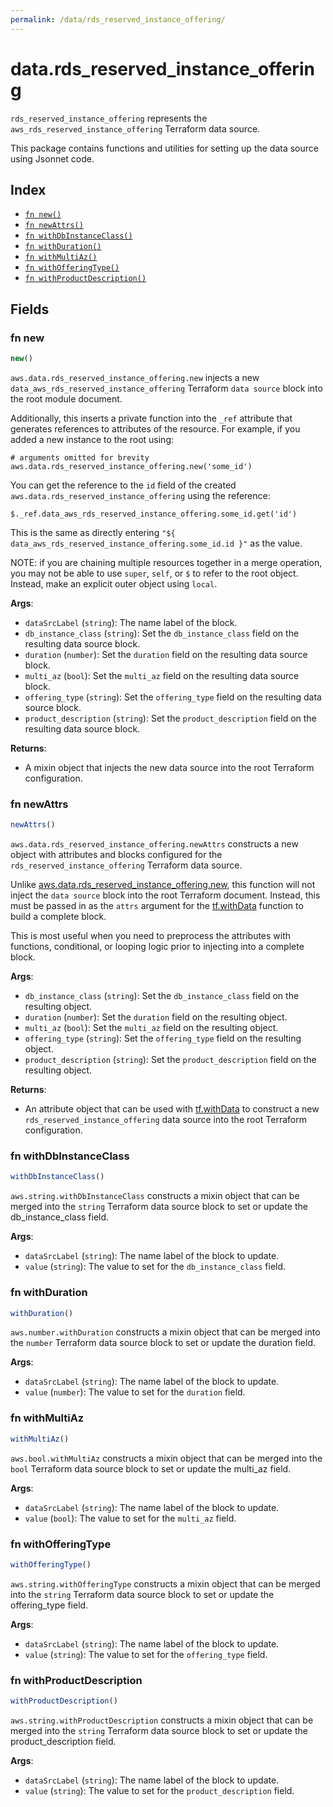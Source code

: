 ```yaml
---
permalink: /data/rds_reserved_instance_offering/
---
```


# data.rds_reserved_instance_offering

`rds_reserved_instance_offering` represents the `aws_rds_reserved_instance_offering` Terraform data source.



This package contains functions and utilities for setting up the data source using Jsonnet code.


## Index

* [`fn new()`](#fn-new)
* [`fn newAttrs()`](#fn-newattrs)
* [`fn withDbInstanceClass()`](#fn-withdbinstanceclass)
* [`fn withDuration()`](#fn-withduration)
* [`fn withMultiAz()`](#fn-withmultiaz)
* [`fn withOfferingType()`](#fn-withofferingtype)
* [`fn withProductDescription()`](#fn-withproductdescription)

## Fields

### fn new

```ts
new()
```


`aws.data.rds_reserved_instance_offering.new` injects a new `data_aws_rds_reserved_instance_offering` Terraform `data source`
block into the root module document.

Additionally, this inserts a private function into the `_ref` attribute that generates references to attributes of the
resource. For example, if you added a new instance to the root using:

    # arguments omitted for brevity
    aws.data.rds_reserved_instance_offering.new('some_id')

You can get the reference to the `id` field of the created `aws.data.rds_reserved_instance_offering` using the reference:

    $._ref.data_aws_rds_reserved_instance_offering.some_id.get('id')

This is the same as directly entering `"${ data_aws_rds_reserved_instance_offering.some_id.id }"` as the value.

NOTE: if you are chaining multiple resources together in a merge operation, you may not be able to use `super`, `self`,
or `$` to refer to the root object. Instead, make an explicit outer object using `local`.

**Args**:
  - `dataSrcLabel` (`string`): The name label of the block.
  - `db_instance_class` (`string`): Set the `db_instance_class` field on the resulting data source block.
  - `duration` (`number`): Set the `duration` field on the resulting data source block.
  - `multi_az` (`bool`): Set the `multi_az` field on the resulting data source block.
  - `offering_type` (`string`): Set the `offering_type` field on the resulting data source block.
  - `product_description` (`string`): Set the `product_description` field on the resulting data source block.

**Returns**:
- A mixin object that injects the new data source into the root Terraform configuration.


### fn newAttrs

```ts
newAttrs()
```


`aws.data.rds_reserved_instance_offering.newAttrs` constructs a new object with attributes and blocks configured for the `rds_reserved_instance_offering`
Terraform data source.

Unlike [aws.data.rds_reserved_instance_offering.new](#fn-new), this function will not inject the `data source`
block into the root Terraform document. Instead, this must be passed in as the `attrs` argument for the
[tf.withData](https://github.com/tf-libsonnet/core/tree/main/docs#fn-withdata) function to build a complete block.

This is most useful when you need to preprocess the attributes with functions, conditional, or looping logic prior to
injecting into a complete block.

**Args**:
  - `db_instance_class` (`string`): Set the `db_instance_class` field on the resulting object.
  - `duration` (`number`): Set the `duration` field on the resulting object.
  - `multi_az` (`bool`): Set the `multi_az` field on the resulting object.
  - `offering_type` (`string`): Set the `offering_type` field on the resulting object.
  - `product_description` (`string`): Set the `product_description` field on the resulting object.

**Returns**:
  - An attribute object that can be used with [tf.withData](https://github.com/tf-libsonnet/core/tree/main/docs#fn-withdata) to construct a new `rds_reserved_instance_offering` data source into the root Terraform configuration.


### fn withDbInstanceClass

```ts
withDbInstanceClass()
```

`aws.string.withDbInstanceClass` constructs a mixin object that can be merged into the `string`
Terraform data source block to set or update the db_instance_class field.



**Args**:
  - `dataSrcLabel` (`string`): The name label of the block to update.
  - `value` (`string`): The value to set for the `db_instance_class` field.


### fn withDuration

```ts
withDuration()
```

`aws.number.withDuration` constructs a mixin object that can be merged into the `number`
Terraform data source block to set or update the duration field.



**Args**:
  - `dataSrcLabel` (`string`): The name label of the block to update.
  - `value` (`number`): The value to set for the `duration` field.


### fn withMultiAz

```ts
withMultiAz()
```

`aws.bool.withMultiAz` constructs a mixin object that can be merged into the `bool`
Terraform data source block to set or update the multi_az field.



**Args**:
  - `dataSrcLabel` (`string`): The name label of the block to update.
  - `value` (`bool`): The value to set for the `multi_az` field.


### fn withOfferingType

```ts
withOfferingType()
```

`aws.string.withOfferingType` constructs a mixin object that can be merged into the `string`
Terraform data source block to set or update the offering_type field.



**Args**:
  - `dataSrcLabel` (`string`): The name label of the block to update.
  - `value` (`string`): The value to set for the `offering_type` field.


### fn withProductDescription

```ts
withProductDescription()
```

`aws.string.withProductDescription` constructs a mixin object that can be merged into the `string`
Terraform data source block to set or update the product_description field.



**Args**:
  - `dataSrcLabel` (`string`): The name label of the block to update.
  - `value` (`string`): The value to set for the `product_description` field.
